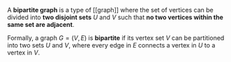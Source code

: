 A **bipartite graph** is a type of [[graph]] where the set of vertices can be divided into **two disjoint sets** $U$ and $V$ such that **no two vertices within the same set are adjacent**.

Formally, a graph $G = (V, E)$ is **bipartite** if its vertex set $V$ can be partitioned into two sets $U$ and $V$, where every edge in $E$ connects a vertex in $U$ to a vertex in $V$.